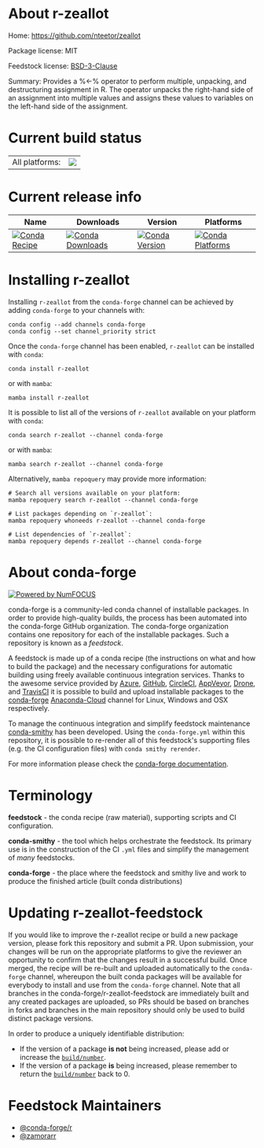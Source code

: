 About r-zeallot
===============

Home: https://github.com/nteetor/zeallot

Package license: MIT

Feedstock license: [BSD-3-Clause](https://github.com/conda-forge/r-zeallot-feedstock/blob/main/LICENSE.txt)

Summary: Provides a %<-% operator to perform multiple, unpacking, and destructuring assignment in R. The operator unpacks the right-hand side of an assignment into multiple values and assigns these values to variables on the left-hand side of the assignment.

Current build status
====================


<table><tr><td>All platforms:</td>
    <td>
      <a href="https://dev.azure.com/conda-forge/feedstock-builds/_build/latest?definitionId=1819&branchName=main">
        <img src="https://dev.azure.com/conda-forge/feedstock-builds/_apis/build/status/r-zeallot-feedstock?branchName=main">
      </a>
    </td>
  </tr>
</table>

Current release info
====================

| Name | Downloads | Version | Platforms |
| --- | --- | --- | --- |
| [![Conda Recipe](https://img.shields.io/badge/recipe-r--zeallot-green.svg)](https://anaconda.org/conda-forge/r-zeallot) | [![Conda Downloads](https://img.shields.io/conda/dn/conda-forge/r-zeallot.svg)](https://anaconda.org/conda-forge/r-zeallot) | [![Conda Version](https://img.shields.io/conda/vn/conda-forge/r-zeallot.svg)](https://anaconda.org/conda-forge/r-zeallot) | [![Conda Platforms](https://img.shields.io/conda/pn/conda-forge/r-zeallot.svg)](https://anaconda.org/conda-forge/r-zeallot) |

Installing r-zeallot
====================

Installing `r-zeallot` from the `conda-forge` channel can be achieved by adding `conda-forge` to your channels with:

```
conda config --add channels conda-forge
conda config --set channel_priority strict
```

Once the `conda-forge` channel has been enabled, `r-zeallot` can be installed with `conda`:

```
conda install r-zeallot
```

or with `mamba`:

```
mamba install r-zeallot
```

It is possible to list all of the versions of `r-zeallot` available on your platform with `conda`:

```
conda search r-zeallot --channel conda-forge
```

or with `mamba`:

```
mamba search r-zeallot --channel conda-forge
```

Alternatively, `mamba repoquery` may provide more information:

```
# Search all versions available on your platform:
mamba repoquery search r-zeallot --channel conda-forge

# List packages depending on `r-zeallot`:
mamba repoquery whoneeds r-zeallot --channel conda-forge

# List dependencies of `r-zeallot`:
mamba repoquery depends r-zeallot --channel conda-forge
```


About conda-forge
=================

[![Powered by
NumFOCUS](https://img.shields.io/badge/powered%20by-NumFOCUS-orange.svg?style=flat&colorA=E1523D&colorB=007D8A)](https://numfocus.org)

conda-forge is a community-led conda channel of installable packages.
In order to provide high-quality builds, the process has been automated into the
conda-forge GitHub organization. The conda-forge organization contains one repository
for each of the installable packages. Such a repository is known as a *feedstock*.

A feedstock is made up of a conda recipe (the instructions on what and how to build
the package) and the necessary configurations for automatic building using freely
available continuous integration services. Thanks to the awesome service provided by
[Azure](https://azure.microsoft.com/en-us/services/devops/), [GitHub](https://github.com/),
[CircleCI](https://circleci.com/), [AppVeyor](https://www.appveyor.com/),
[Drone](https://cloud.drone.io/welcome), and [TravisCI](https://travis-ci.com/)
it is possible to build and upload installable packages to the
[conda-forge](https://anaconda.org/conda-forge) [Anaconda-Cloud](https://anaconda.org/)
channel for Linux, Windows and OSX respectively.

To manage the continuous integration and simplify feedstock maintenance
[conda-smithy](https://github.com/conda-forge/conda-smithy) has been developed.
Using the ``conda-forge.yml`` within this repository, it is possible to re-render all of
this feedstock's supporting files (e.g. the CI configuration files) with ``conda smithy rerender``.

For more information please check the [conda-forge documentation](https://conda-forge.org/docs/).

Terminology
===========

**feedstock** - the conda recipe (raw material), supporting scripts and CI configuration.

**conda-smithy** - the tool which helps orchestrate the feedstock.
                   Its primary use is in the construction of the CI ``.yml`` files
                   and simplify the management of *many* feedstocks.

**conda-forge** - the place where the feedstock and smithy live and work to
                  produce the finished article (built conda distributions)


Updating r-zeallot-feedstock
============================

If you would like to improve the r-zeallot recipe or build a new
package version, please fork this repository and submit a PR. Upon submission,
your changes will be run on the appropriate platforms to give the reviewer an
opportunity to confirm that the changes result in a successful build. Once
merged, the recipe will be re-built and uploaded automatically to the
`conda-forge` channel, whereupon the built conda packages will be available for
everybody to install and use from the `conda-forge` channel.
Note that all branches in the conda-forge/r-zeallot-feedstock are
immediately built and any created packages are uploaded, so PRs should be based
on branches in forks and branches in the main repository should only be used to
build distinct package versions.

In order to produce a uniquely identifiable distribution:
 * If the version of a package **is not** being increased, please add or increase
   the [``build/number``](https://docs.conda.io/projects/conda-build/en/latest/resources/define-metadata.html#build-number-and-string).
 * If the version of a package **is** being increased, please remember to return
   the [``build/number``](https://docs.conda.io/projects/conda-build/en/latest/resources/define-metadata.html#build-number-and-string)
   back to 0.

Feedstock Maintainers
=====================

* [@conda-forge/r](https://github.com/conda-forge/r/)
* [@zamorarr](https://github.com/zamorarr/)

